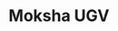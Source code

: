 ---
title: Moksha UGV
order: 10
img: /assets/img/moksha.JPG
publications:
  - date: 2014-05-01
    title: "Moksha Unmanned Ground Vehicle"
    authors: "Nitin J. Sanket, Nischal K. N., Sandeep G. S. P., Naveen R. Iyer, Abhilash C., Charan S. G., Divakar P. C., Nitish S. Prabhu, Prajwal C., Sethu Selvi S."
    award: "Won sixth place in the group design stage of IGVC 2012 competition"
    links:
        preprint: /assets/docs/moksha.pdf
---